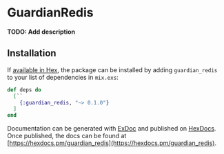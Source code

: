 # GuardianRedis

**TODO: Add description**

## Installation

If [available in Hex](https://hex.pm/docs/publish), the package can be installed
by adding `guardian_redis` to your list of dependencies in `mix.exs`:

```elixir
def deps do
  [``
    {:guardian_redis, "~> 0.1.0"}
  ]
end
```

Documentation can be generated with [ExDoc](https://github.com/elixir-lang/ex_doc)
and published on [HexDocs](https://hexdocs.pm). Once published, the docs can
be found at [https://hexdocs.pm/guardian_redis](https://hexdocs.pm/guardian_redis).

